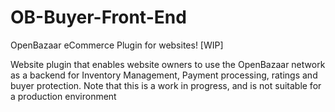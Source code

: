 # OB-Buyer-Front-End
OpenBazaar eCommerce Plugin for websites! [WIP]

Website plugin that enables website owners to use the OpenBazaar network as a backend for Inventory Management, Payment processing, ratings and buyer protection. Note that this is a work in progress, and is not suitable for a production environment
